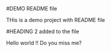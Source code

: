 #DEMO README file

THis is a demo project with README file




#HEADING 2 added to the file

Hello world !! Do you miss me?